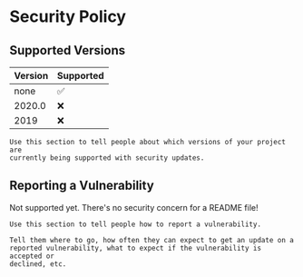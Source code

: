 # Security Policy

## Supported Versions

| Version | Supported          |
| ------- | ------------------ |
| none    | :white_check_mark: |
| 2020.0  | :x:                |
| 2019    | :x:                |

```
Use this section to tell people about which versions of your project are
currently being supported with security updates.
```

## Reporting a Vulnerability

Not supported yet. There's no security concern for a README file!

```
Use this section to tell people how to report a vulnerability.

Tell them where to go, how often they can expect to get an update on a
reported vulnerability, what to expect if the vulnerability is accepted or
declined, etc.
```
